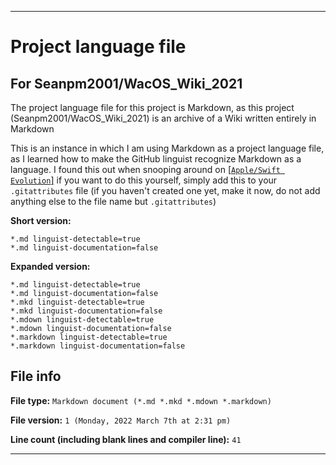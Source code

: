 
***

# Project language file

## For Seanpm2001/WacOS_Wiki_2021

The project language file for this project is Markdown, as this project (Seanpm2001/WacOS_Wiki_2021) is an archive of a Wiki written entirely in Markdown

This is an instance in which I am using Markdown as a project language file, as I learned how to make the GitHub linguist recognize Markdown as a language. I found this out when snooping around on [[`Apple/Swift Evolution`]](https://github.com/apple/swift-evolution/blob/main/.gitattributes) if you want to do this yourself, simply add this to your `.gitattributes` file (if you haven't created one yet, make it now, do not add anything else to the file name but `.gitattributes`)

**Short version:**

```gitattributes
*.md linguist-detectable=true
*.md linguist-documentation=false
```

**Expanded version:**

```gitattributes
*.md linguist-detectable=true
*.md linguist-documentation=false
*.mkd linguist-detectable=true
*.mkd linguist-documentation=false
*.mdown linguist-detectable=true
*.mdown linguist-documentation=false
*.markdown linguist-detectable=true
*.markdown linguist-documentation=false
```

## File info

**File type:** `Markdown document (*.md *.mkd *.mdown *.markdown)`

**File version:** `1 (Monday, 2022 March 7th at 2:31 pm)`

**Line count (including blank lines and compiler line):** `41`

***
